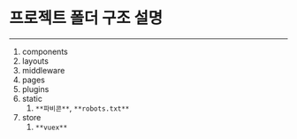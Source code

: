 # 프로젝트 폴더 구조 설명

---

1. components
2. layouts
3. middleware
4. pages
5. plugins
6. static
    1. `**파비콘**`, `**robots.txt**`
7. store
    1. `**vuex**`